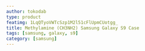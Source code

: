 ```yaml
---
author: tokodab
type: product
featimg: 1LqQTyoVWTcSzp1M2l51cFlUpmCUotgg_
title: Methylamine (CH3NH2) Samsung Galaxy S9 Case
tags: [samsung, galaxy, s9]
category: [samsung]
---
```

